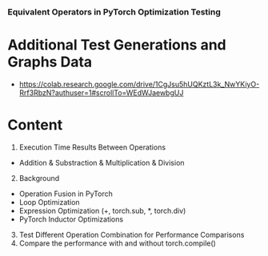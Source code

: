 ### Equivalent Operators in PyTorch Optimization Testing

# Additional Test Generations and Graphs Data

* https://colab.research.google.com/drive/1CgJsu5hUQKztL3k_NwYKiyO-Rrf3RbzN?authuser=1#scrollTo=WEdWJaewbgUJ

# Content

1. Execution Time Results Between Operations
  - Addition & Substraction & Multiplication & Division
  
2. Background
  - Operation Fusion in PyTorch
  - Loop Optimization
  - Expression Optimization (+, torch.sub, *, torch.div)
  - PyTorch Inductor Optimizations

3. Test Different Operation Combination for Performance Comparisons
4. Compare the performance with and without torch.compile()
